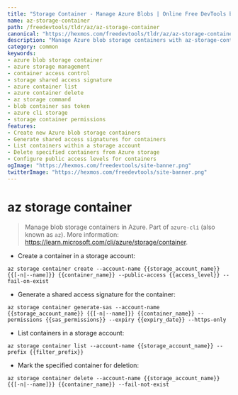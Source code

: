 ```yaml
---
title: "Storage Container - Manage Azure Blobs | Online Free DevTools by Hexmos"
name: az-storage-container
path: /freedevtools/tldr/az/az-storage-container
canonical: "https://hexmos.com/freedevtools/tldr/az/az-storage-container/"
description: "Manage Azure blob storage containers with az-storage-container. Generate SAS tokens and control access levels. Free online tool, no registration required."
category: common
keywords:
- azure blob storage container
- azure storage management
- container access control
- storage shared access signature
- azure container list
- azure container delete
- az storage command
- blob container sas token
- azure cli storage
- storage container permissions
features:
- Create new Azure blob storage containers
- Generate shared access signatures for containers
- List containers within a storage account
- Delete specified containers from Azure storage
- Configure public access levels for containers
ogImage: "https://hexmos.com/freedevtools/site-banner.png"
twitterImage: "https://hexmos.com/freedevtools/site-banner.png"
---
```


# az storage container

> Manage blob storage containers in Azure.
> Part of `azure-cli` (also known as `az`).
> More information: <https://learn.microsoft.com/cli/azure/storage/container>.

- Create a container in a storage account:

`az storage container create --account-name {{storage_account_name}} {{[-n|--name]}} {{container_name}} --public-access {{access_level}} --fail-on-exist`

- Generate a shared access signature for the container:

`az storage container generate-sas --account-name {{storage_account_name}} {{[-n|--name]}} {{container_name}} --permissions {{sas_permissions}} --expiry {{expiry_date}} --https-only`

- List containers in a storage account:

`az storage container list --account-name {{storage_account_name}} --prefix {{filter_prefix}}`

- Mark the specified container for deletion:

`az storage container delete --account-name {{storage_account_name}} {{[-n|--name]}} {{container_name}} --fail-not-exist`
